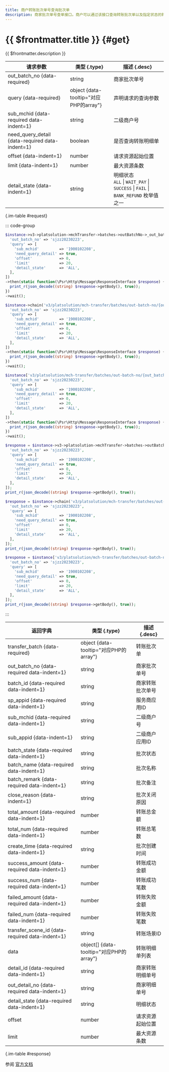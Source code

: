 ```yaml
---
title: 商户转账批次单号查询批次单
description: 商家批次单号查单接口。商户可以通过该接口查询转账批次单以及指定状态的转账明细单。返回消息中包含微信批次单号、批次状态、批次类型、转账总金额、转账总笔数、成功金额、失败金额等信息。
---
```


# {{ $frontmatter.title }} {#get}

{{ $frontmatter.description }}

| 请求参数 | 类型 {.type} | 描述 {.desc}
| --- | --- | ---
| out_batch_no {data-required} | string | 商家批次单号
| query {data-required} | object {data-tooltip="对应PHP的array"} | 声明请求的查询参数
| sub_mchid {data-required data-indent=1} | string | 二级商户号
| need_query_detail {data-required data-indent=1} | boolean | 是否查询转账明细单
| offset {data-indent=1} | number | 请求资源起始位置
| limit {data-indent=1} | number | 最大资源条数
| detail_state {data-indent=1} | string | 明细状态<br/>`ALL` \| `WAIT_PAY` \| `SUCCESS` \| `FAIL` \| `BANK_REFUND` 枚举值之一

{.im-table #request}

::: code-group

```php [异步纯链式]
$instance->v3->platsolution->mchTransfer->batches->outBatchNo->_out_batch_no_->getAsync([
  'out_batch_no' => 'sjzz20230223',
  'query' => [
    'sub_mchid'         => '1900102208',
    'need_query_detail' => true,
    'offset'            => 0,
    'limit'             => 20,
    'detail_state'      => 'ALL',
  ],
])
->then(static function(\Psr\Http\Message\ResponseInterface $response) {
  print_r(json_decode((string) $response->getBody(), true));
})
->wait();
```

```php [异步声明式]
$instance->chain('v3/platsolution/mch-transfer/batches/out-batch-no/{out_batch_no}')->getAsync([
  'out_batch_no' => 'sjzz20230223',
  'query' => [
    'sub_mchid'         => '1900102208',
    'need_query_detail' => true,
    'offset'            => 0,
    'limit'             => 20,
    'detail_state'      => 'ALL',
  ],
])
->then(static function(\Psr\Http\Message\ResponseInterface $response) {
  print_r(json_decode((string) $response->getBody(), true));
})
->wait();
```

```php [异步属性式]
$instance['v3/platsolution/mch-transfer/batches/out-batch-no/{out_batch_no}']->getAsync([
  'out_batch_no' => 'sjzz20230223',
  'query' => [
    'sub_mchid'         => '1900102208',
    'need_query_detail' => true,
    'offset'            => 0,
    'limit'             => 20,
    'detail_state'      => 'ALL',
  ],
])
->then(static function(\Psr\Http\Message\ResponseInterface $response) {
  print_r(json_decode((string) $response->getBody(), true));
})
->wait();
```

```php [同步纯链式]
$response = $instance->v3->platsolution->mchTransfer->batches->outBatchNo->_out_batch_no_->get([
  'out_batch_no' => 'sjzz20230223',
  'query' => [
    'sub_mchid'         => '1900102208',
    'need_query_detail' => true,
    'offset'            => 0,
    'limit'             => 20,
    'detail_state'      => 'ALL',
  ],
]);
print_r(json_decode((string) $response->getBody(), true));
```

```php [同步声明式]
$response = $instance->chain('v3/platsolution/mch-transfer/batches/out-batch-no/{out_batch_no}')->get([
  'out_batch_no' => 'sjzz20230223',
  'query' => [
    'sub_mchid'         => '1900102208',
    'need_query_detail' => true,
    'offset'            => 0,
    'limit'             => 20,
    'detail_state'      => 'ALL',
  ],
]);
print_r(json_decode((string) $response->getBody(), true));
```

```php [同步属性式]
$response = $instance['v3/platsolution/mch-transfer/batches/out-batch-no/{out_batch_no}']->get([
  'out_batch_no' => 'sjzz20230223',
  'query' => [
    'sub_mchid'         => '1900102208',
    'need_query_detail' => true,
    'offset'            => 0,
    'limit'             => 20,
    'detail_state'      => 'ALL',
  ],
]);
print_r(json_decode((string) $response->getBody(), true));
```

:::

| 返回字典 | 类型 {.type} | 描述 {.desc}
| --- | --- | ---
| transfer_batch {data-required} | object {data-tooltip="对应PHP的array"} | 转账批次单
| out_batch_no {data-required data-indent=1} | string | 商家批次单号
| batch_id {data-required data-indent=1} | string | 商家转账批次单号
| sp_appid {data-required data-indent=1} | string | 服务商应用ID
| sub_mchid {data-required data-indent=1} | string | 二级商户号
| sub_appid {data-indent=1} | string | 二级商户应用ID
| batch_state {data-required data-indent=1} | string | 批次状态
| batch_name {data-required data-indent=1} | string | 批次名称
| batch_remark {data-required data-indent=1} | string | 批次备注
| close_reason {data-indent=1} | string | 批次关闭原因
| total_amount {data-required data-indent=1} | number | 转账总金额
| total_num {data-required data-indent=1} | number | 转账总笔数
| create_time {data-required data-indent=1} | string | 批次创建时间
| success_amount {data-required data-indent=1} | number | 转账成功金额
| success_num {data-required data-indent=1} | number | 转账成功笔数
| failed_amount {data-required data-indent=1} | number | 转账失败金额
| failed_num {data-required data-indent=1} | number | 转账失败笔数
| transfer_scene_id {data-required data-indent=1} | string | 转账场景ID
| data | object[] {data-tooltip="对应PHP的array"} | 转账明细单列表
| detail_id {data-required data-indent=1} | string | 商家转账明细单号
| out_detail_no {data-required data-indent=1} | string | 商家明细单号
| detail_state {data-required data-indent=1} | string | 明细状态
| offset | number | 请求资源起始位置
| limit | number | 最大资源条数

{.im-table #response}

参阅 [官方文档](https://pay.weixin.qq.com/docs/partner/apis/platsolution-mch-transfer/transfer-batch/transfer-batch-get-by-out-code.html)
